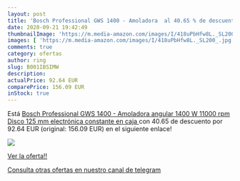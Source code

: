 ```yaml
---
layout: post
title: 'Bosch Professional GWS 1400 - Amoladora  al 40.65 % de descuento'
date: 2020-09-21 19:42:49
thumbnailImage: 'https://m.media-amazon.com/images/I/418uPbHfw8L._SL200_.jpg'
images: [ 'https://m.media-amazon.com/images/I/418uPbHfw8L._SL200_.jpg' ]
comments: true
category: ofertas
author: ring
slug: B001IBSIMW
description:
actualPrice: 92.64 EUR
comparePrice: 156.09 EUR
inStock: true
---
```


Está [Bosch Professional GWS 1400 - Amoladora angular  1400 W  11000 rpm  Disco 125 mm  electrónica constante  en caja ](https://www.amazon.com/dp/B001IBSIMW/?tag=redken08-20) con 40.65 de descuento por 92.64 EUR (original: 156.09 EUR) en el siguiente enlace!

[![](https://m.media-amazon.com/images/I/418uPbHfw8L._SL200_.jpg)](https://www.amazon.com/dp/B001IBSIMW/?tag=redken08-20)

[Ver la oferta!!](https://www.amazon.com/dp/B001IBSIMW/?tag=redken08-20)

[Consulta otras ofertas en nuestro canal de telegram](https://t.me/s/ofertas25)
